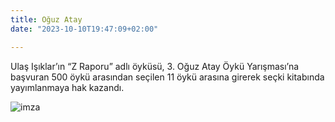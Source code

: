 ```yaml
---
title: Oğuz Atay
date: "2023-10-10T19:47:09+02:00"

---
```

Ulaş Işıklar’ın “Z Raporu” adlı öyküsü, 3. Oğuz Atay Öykü Yarışması’na başvuran 500 öykü arasından seçilen 11 öykü arasına girerek seçki kitabında yayımlanmaya hak kazandı.


![imza](/images/oguzatay.jpeg)
